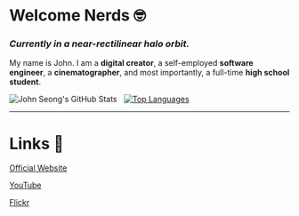 # Welcome Nerds 🤓

### *Currently in a near-rectilinear halo orbit.*

My name is John. I am a **digital creator**, a self-employed **software engineer**, a **cinematographer**, and most importantly, a full-time **high school student**.

![John Seong's GitHub Stats](https://github-readme-stats.vercel.app/api?username=wonmor&show_icons=true&theme=github_dark)&nbsp;&nbsp;&nbsp;[![Top Languages](https://github-readme-stats.vercel.app/api/top-langs/?username=wonmor)](https://github.com/anuraghazra/github-readme-stats&theme=dark)</pre>

---

# Links :shit:

[Official Website](https://johnseong.info)

[YouTube](https://youtube.com/c/JohnSeong)

[Flickr](https://www.flickr.com/people/johnseongemini8/)
